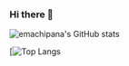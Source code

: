 ### Hi there 👋

![emachipana's GitHub stats](https://github-readme-stats.vercel.app/api?username=emachipana&show_icons=true&theme=onedark)

[![Top Langs](https://github-readme-stats.vercel.app/api/top-langs/?username=emachipana&layout=compact&theme=onedark)

